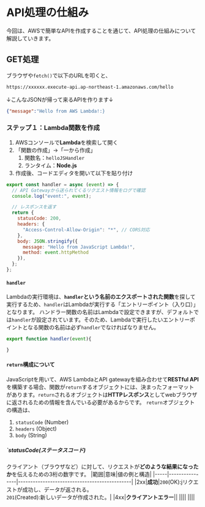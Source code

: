 # API処理の仕組み
今回は、AWSで簡単なAPIを作成することを通じて、API処理の仕組みについて解説していきます。
## GET処理
ブラウザや`fetch()`で以下のURLを叩くと、
```bash
https://xxxxxx.execute-api.ap-northeast-1.amazonaws.com/hello
```
↓こんなJSONが帰って来るAPIを作ります↓
```json
{"message":"Hello from AWS Lambda!:}
```
### ステップ１：Lambda関数を作成
1. AWSコンソールで**Lambda**を検索して開く
2. 「関数の作成」→「一から作成」
   1. 関数名：`helloJSHandler`
   2. ランタイム：**Node.js**
3. 作成後、コードエディタを開いて以下を貼り付け
```JavaScript
export const handler = async (event) => {
  // API Gatewayから送られてくるリクエスト情報をログで確認
  console.log("event:", event);

  // レスポンスを返す
  return {
    statusCode: 200,
    headers: {
      "Access-Control-Allow-Origin": "*", // CORS対応
    },
    body: JSON.stringify({
      message: "Hello from JavaScript Lambda!",
      method: event.httpMethod
    }),
  };
};
```
#### `handler`
Lambdaの実行環境は、**`handler`という名前のエクスポートされた関数**を探して実行するため、`handler`はLambdaが実行する「エントリーポイント（入り口）」となります。
ハンドラー関数の名前はLambdaで設定できますが、デフォルトでは`handler`が設定されています。そのため、Lambdaで実行したいエントリーポイントとなる関数の名前は必ず`handler`でなければなりません。
``` Javascript
export function handler(event){

}
```
#### `return`構成について
JavaScriptを用いて、AWS LambdaとAPI gatewayを組み合わせて**RESTful API**を構築する場合、関数が`return`するオブジェクトには、決まったフォーマットがあります。`return`されるオブジェクトは**HTTPレスポンス**としてwebブラウザに返されるための情報を含んでいる必要があるからです。
`return`オブジェクトの構造は、
1. `statusCode` (Number)
2. `headers` (Object)
3. `body` (String)
##### `statusCode(ステータスコード)
クライアント（ブラウザなど）に対して、リクエストが**どのような結果になったか**を伝えるための3桁の数字です。
|範囲|意味|値の例と構造|
|-----|----------------|----------------------------------------------|
|2xx|**成功**|`200`(OK):jリクエストが成功し、データが返される。<br>`201`(Created):新しいデータが作成された。|
|4xx|**クライアントエラー**||
||||
||||